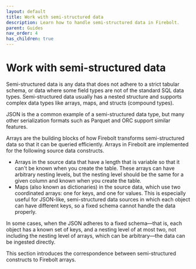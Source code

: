 ```yaml
---
layout: default
title: Work with semi-structured data
description: Learn how to handle semi-structured data in Firebolt.
parent: Guides
nav_order: 4
has_children: true
---
```


# Work with semi-structured data

Semi-structured data is any data that does not adhere to a strict tabular schema, or data where some field types are not of the standard SQL data types. Semi-structured data usually has a nested structure and supports complex data types like arrays, maps, and structs (compound types).

JSON is the a common example of a semi-structured data type, but many other serialization formats such as Parquet and ORC support similar features.

Arrays are the building blocks of how Firebolt transforms semi-structured data so that it can be queried efficiently. Arrays in Firebolt are implemented for the following source data constructs.

* Arrays in the source data that have a length that is variable so that it can't be known when you create the table. These arrays can have arbitrary nesting levels, but the nesting level should be the same for a given column and known when you create the table.
* Maps (also known as dictionaries) in the source data, which use two coordinated arrays: one for keys, and one for values. This is especially useful for JSON-like, semi-structured data sources in which each object can have different keys, so a fixed schema cannot handle the data properly.

In some cases, when the JSON adheres to a fixed schema&mdash;that is, each object has a known set of keys, and a nesting level of at most two, not including the nesting level of arrays, which can be arbitrary&mdash;the data can be ingested directly.

This section introduces the correspondence between semi-structured constructs to Firebolt arrays.

